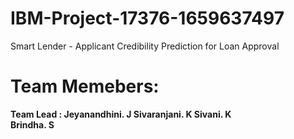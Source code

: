 # IBM-Project-17376-1659637497
Smart Lender - Applicant Credibility Prediction for Loan Approval


# Team Memebers:
<b>Team Lead : Jeyanandhini. J<b>
Sivaranjani. K
Sivani. K       
Brindha. S
